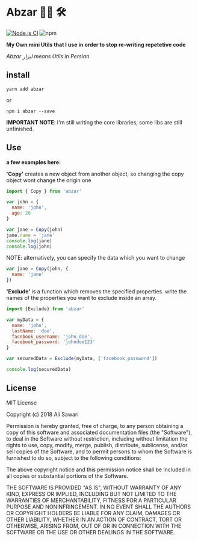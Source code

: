 # Abzar :construction_worker_man: :hammer_and_wrench:
[![Node.js CI](https://github.com/AliSawari/Abzar/actions/workflows/node.js.yml/badge.svg)](https://github.com/AliSawari/Abzar/actions/workflows/node.js.yml)
![npm](https://img.shields.io/npm/v/abzar)

**My Own mini Utils that I use in order to stop re-writing repetetive code**

_Abzar ابزار means Utils in Persian_ 

## install

`yarn add abzar`

or

`npm i abzar --save`

**IMPORTANT NOTE**: I'm still writing the core libraries, some libs are still unfinished.

## Use
**a few examples here:**

**'Copy'** creates a new object from another object, so changing the copy object 
wont change the origin one
```js
import { Copy } from 'abzar'

var john = {
  name: 'john',
  age: 20
}

var jane = Copy(john)
jane.name = 'jane'
console.log(jane)
console.log(john)
```

NOTE: alternatively, you can specify the data which you want to change 

```js
var jane = Copy(john, {
  name: 'jane'
})
```

**'Exclude'** is a function which removes the specified properties.
write the names of the properties you want to exclude inside an array.

```js
import {Exclude} from 'abzar'

var myData = {
  name: 'john',
  lastName: 'doe',
  facebook_username: 'john_doe',
  facebook_password: 'johndoe123'
}

var securedData = Exclude(myData, ['facebook_password'])

console.log(securedData)
```


## License

MIT License

Copyright (c) 2018 Ali Sawari

Permission is hereby granted, free of charge, to any person obtaining a copy
of this software and associated documentation files (the "Software"), to deal
in the Software without restriction, including without limitation the rights
to use, copy, modify, merge, publish, distribute, sublicense, and/or sell
copies of the Software, and to permit persons to whom the Software is
furnished to do so, subject to the following conditions:

The above copyright notice and this permission notice shall be included in all
copies or substantial portions of the Software.

THE SOFTWARE IS PROVIDED "AS IS", WITHOUT WARRANTY OF ANY KIND, EXPRESS OR
IMPLIED, INCLUDING BUT NOT LIMITED TO THE WARRANTIES OF MERCHANTABILITY,
FITNESS FOR A PARTICULAR PURPOSE AND NONINFRINGEMENT. IN NO EVENT SHALL THE
AUTHORS OR COPYRIGHT HOLDERS BE LIABLE FOR ANY CLAIM, DAMAGES OR OTHER
LIABILITY, WHETHER IN AN ACTION OF CONTRACT, TORT OR OTHERWISE, ARISING FROM,
OUT OF OR IN CONNECTION WITH THE SOFTWARE OR THE USE OR OTHER DEALINGS IN THE
SOFTWARE.
